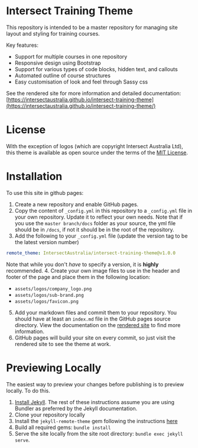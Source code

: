 # Intersect Training Theme

This repository is intended to be a master repository for managing site layout and styling for training courses.

Key features:
- Support for multiple courses in one repository
- Responsive design using Bootstrap
- Support for various types of code blocks, hidden text, and callouts
- Automated outline of course structures
- Easy customisation of look and feel through Sassy css

See the rendered site for more information and detailed documentation: [https://intersectaustralia.github.io/intersect-training-theme](https://intersectaustralia.github.io/intersect-training-theme/)


# License

With the exception of logos (which are copyright Intersect Australia Ltd), this theme is available as open source under the terms of the [MIT License](https://opensource.org/licenses/MIT).


# Installation

To use this site in github pages:
1. Create a new repository and enable GitHub pages.
2. Copy the content of `_config.yml` in this repository to a `_config.yml` file in your own repository. Update it to reflect your own needs. Note that if you use the `master branch/docs` folder as your source, the yml file should be in `/docs`, if not it should be in the root of the repository.
3. Add the following to your `_config.yml` file (update the version tag to be the latest version number)
```yaml
remote_theme: IntersectAustralia/intersect-training-theme@v1.0.0
```
Note that while you don't *have* to specify a version, it is **highly** recommended.
4. Create your own image files to use in the header and footer of the page and place them in the following location:
  - `assets/logos/company_logo.png`
  - `assets/logos/sub-brand.png`
  - `assets/logos/favicon.png`
5. Add your markdown files and commit them to your repository. You should have at least an `index.md` file in the GitHub pages source directory. View the documentation on the [rendered site](https://intersectaustralia.github.io/intersect-training-theme/) to find more information.
6. GitHub pages will build your site on every commit, so just visit the rendered site to see the theme at work.

# Previewing Locally
The easiest way to preview your changes before publishing is to preview locally. To do this.
1. [Install Jekyll](https://jekyllrb.com/docs/installation/). The rest of these instructions assume you are using Bundler as preferred by the Jekyll documentation.
2. Clone your repository locally
3. Install the `jekyll-remote-theme` gem following the instructions [here](https://github.com/benbalter/jekyll-remote-theme)
4. Build all required gems: `bundle install`
5. Serve the site locally from the site root directory: `bundle exec jekyll serve`.
